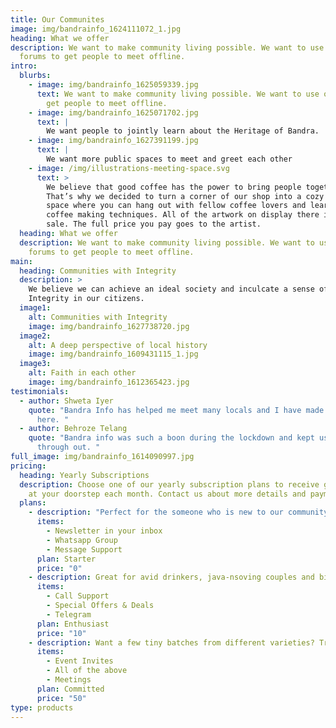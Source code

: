 ```yaml
---
title: Our Communites
image: img/bandrainfo_1624111072_1.jpg
heading: What we offer
description: We want to make community living possible. We want to use online
  forums to get people to meet offline.
intro:
  blurbs:
    - image: img/bandrainfo_1625059339.jpg
      text: We want to make community living possible. We want to use online forums to
        get people to meet offline.
    - image: img/bandrainfo_1625071702.jpg
      text: |
        We want people to jointly learn about the Heritage of Bandra.
    - image: img/bandrainfo_1627391199.jpg
      text: |
        We want more public spaces to meet and greet each other 
    - image: /img/illustrations-meeting-space.svg
      text: >
        We believe that good coffee has the power to bring people together.
        That’s why we decided to turn a corner of our shop into a cozy meeting
        space where you can hang out with fellow coffee lovers and learn about
        coffee making techniques. All of the artwork on display there is for
        sale. The full price you pay goes to the artist.
  heading: What we offer
  description: We want to make community living possible. We want to use online
    forums to get people to meet offline.
main:
  heading: Communities with Integrity
  description: >
    We believe we can achieve an ideal society and inculcate a sense of
    Integrity in our citizens. 
  image1:
    alt: Communities with Integrity
    image: img/bandrainfo_1627738720.jpg
  image2:
    alt: A deep perspective of local history
    image: img/bandrainfo_1609431115_1.jpg
  image3:
    alt: Faith in each other
    image: img/bandrainfo_1612365423.jpg
testimonials:
  - author: Shweta Iyer
    quote: "Bandra Info has helped me meet many locals and I have made great friends
      here. "
  - author: Behroze Telang
    quote: "Bandra info was such a boon during the lockdown and kept us entertained
      through out. "
full_image: img/bandrainfo_1614090997.jpg
pricing:
  heading: Yearly Subscriptions
  description: Choose one of our yearly subscription plans to receive great coffee
    at your doorstep each month. Contact us about more details and payment info.
  plans:
    - description: "Perfect for the someone who is new to our community. "
      items:
        - Newsletter in your inbox
        - Whatsapp Group
        - Message Support
      plan: Starter
      price: "0"
    - description: Great for avid drinkers, java-nsoving couples and bigger crowds
      items:
        - Call Support
        - Special Offers & Deals
        - Telegram
      plan: Enthusiast
      price: "10"
    - description: Want a few tiny batches from different varieties? Try our custom plan
      items:
        - Event Invites
        - All of the above
        - Meetings
      plan: Committed
      price: "50"
type: products
---
```

